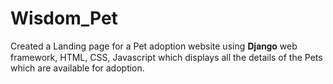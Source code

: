 # Wisdom_Pet
Created a Landing page for a Pet adoption website using 𝐃𝐣𝐚𝐧𝐠𝐨 web framework, HTML, CSS, Javascript which displays all the details of the Pets which are available for adoption. 
